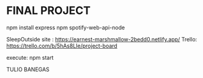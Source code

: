 # FINAL PROJECT

npm install express
npm spotify-web-api-node

SleepOutside site : https://earnest-marshmallow-2bedd0.netlify.app/
Trello: https://trello.com/b/5hAs8LIe/project-board

execute: npm start

TULIO BANEGAS